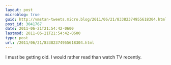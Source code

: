 ```yaml
---
layout: post
microblog: true
guid: http://vmstan-tweets.micro.blog/2011/06/21/83382374955618304.html
post_id: 3041767
date: 2011-06-21T21:54:42-0600
lastmod: 2011-06-21T21:54:42-0600
type: post
url: /2011/06/21/83382374955618304.html
---
```

I must be getting old. I would rather read than watch TV recently.
